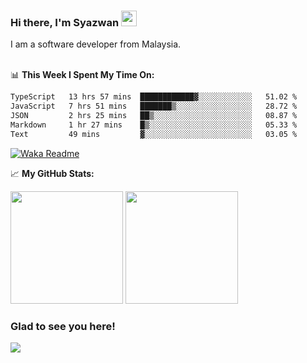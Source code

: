 ### Hi there, I'm Syazwan <img src="https://media.giphy.com/media/hvRJCLFzcasrR4ia7z/giphy.gif" width="25px">
I am a software developer from Malaysia.
<br/><br/>

📊 **This Week I Spent My Time On:**
<!--START_SECTION:waka-->

```txt
TypeScript   13 hrs 57 mins  ████████████▓░░░░░░░░░░░░   51.02 %
JavaScript   7 hrs 51 mins   ███████▒░░░░░░░░░░░░░░░░░   28.72 %
JSON         2 hrs 25 mins   ██▒░░░░░░░░░░░░░░░░░░░░░░   08.87 %
Markdown     1 hr 27 mins    █▒░░░░░░░░░░░░░░░░░░░░░░░   05.33 %
Text         49 mins         ▓░░░░░░░░░░░░░░░░░░░░░░░░   03.05 %
```

<!--END_SECTION:waka-->
[![Waka Readme](https://github.com/syazwanz/syazwanz/actions/workflows/wakatime.yml/badge.svg)](https://github.com/syazwanz/syazwanz/actions/workflows/wakatime.yml)

📈 **My GitHub Stats:**

<p>
  <img height="180em" src="https://github-readme-stats.vercel.app/api?username=syazwanz&show_icons=true&hide_border=false&&count_private=true&include_all_commits=true" />
  <img height="180em" src="https://github-readme-stats.vercel.app/api/top-langs/?username=syazwanz&exclude_repo=KNN-Image-Classification&show_icons=true&hide_border=false&layout=compact&langs_count=8"/>
</p>

### Glad to see you here!
![](https://visitor-badge.glitch.me/badge?page_id=syazwanz.syazwanz)
